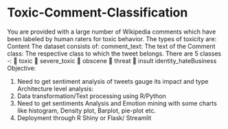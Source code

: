 # Toxic-Comment-Classification
You are provided with a large number of Wikipedia comments which have been labeled by
human raters for toxic behavior. The types of toxicity are:
Content
The dataset consists of:
comment_text: The text of the Comment
class: The respective class to which the tweet belongs. There are 5 classes -:
 toxic
 severe_toxic
 obscene
 threat
 insult
identity_hateBusiness Objective:
1. Need to get sentiment analysis of tweets gauge its impact and type
Architecture level analysis:
1. Data transformation/Text processing using R/Python
2. Need to get sentiments Analysis and Emotion mining with some charts like histogram,
Density plot, Barplot, pie-plot etc.
3. Deployment through R Shiny or Flask/ Streamlit
